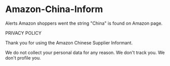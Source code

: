 # Amazon-China-Inform
Alerts Amazon shoppers went the string "China" is found on Amazon page.

PRIVACY POLICY

Thank you for using the Amazon Chinese Supplier Informant.

We do not collect your personal data for any reason.
We don't track you. We don't profile you.
